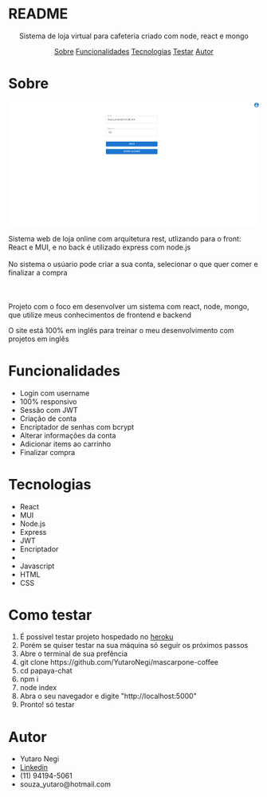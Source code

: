 # README

<p align="center">Sistema de loja virtual para cafeteria criado com node, react e mongo</p>

<p align="center"> 
    <a href="#sobre">Sobre</a>
    <a href="#funcionalidades">Funcionalidades</a>
    <a href="#tecnologias">Tecnologias</a>
    <a href="#testar">Testar</a>
    <a href="#Autor">Autor</a>
     
 </p>

 # Sobre
 <img src="./mascarpone-coffee.gif" >

 <p>Sistema web de loja online com arquitetura rest, utlizando para o front: React e MUI, e no back é utilizado express com node.js<br> <br> 
 No sistema o usúario pode criar a sua conta, selecionar o que quer comer e finalizar a compra<br> <br> 
 <br><br> 
 Projeto com o foco em desenvolver um sistema com react, node, mongo, que utilize meus conhecimentos de frontend e backend</p>

 <p>O site está 100% em inglês para treinar o meu desenvolvimento com projetos em inglês</p>

 # Funcionalidades 
<ul>
    <li>Login com username</li>
    <li>100% responsivo</li>    
    <li>Sessão com JWT</li>
    <li>Criação de conta</li>
    <li>Encriptador de senhas com bcrypt</li>
    <li>Alterar informações da conta</li>
    <li>Adicionar items ao carrinho</li>
    <li>Finalizar compra</li>
 </ul>

 # Tecnologias
 <ul>
    <li>React</li>
    <li>MUI</li>
    <li>Node.js</li>
    <li>Express</li>
    <li>JWT</li>
    <li>Encriptador<li>
    <li>Javascript</li>
    <li>HTML</li>
    <li>CSS</li>
 </ul>

 
 # Como testar
 <ol>
    <li>É possivel testar projeto hospedado no <a href="https://mascarpone-coffee.herokuapp.com/">heroku</a></li>
    <li>Porém se quiser testar na sua máquina só seguir os próximos passos</li>
    <li>Abre o terminal de sua prefência</li>
    <li>git clone https://github.com/YutaroNegi/mascarpone-coffee</li>
    <li>cd papaya-chat</li>
    <li>npm i</li>
    <li>node index</li>
    <li>Abra o seu navegador e digite "http://localhost:5000"</li>
    <li>Pronto! só testar</li>
 </ol>

 # Autor

 <ul>
    <li>Yutaro Negi</li>
    <li><a href="https://www.linkedin.com/in/yutaronegi/">Linkedin</a></li>
    <li>(11) 94194-5061</li>
    <li>souza_yutaro@hotmail.com</li>
 </ul>


